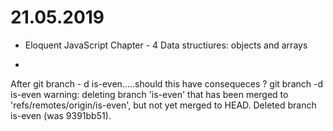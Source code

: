 # 21.05.2019
* Eloquent JavaScript Chapter - 4 Data structiures: objects and arrays
-
After git branch - d is-even.....should this have consequeces ? 
git branch -d is-even
warning: deleting branch 'is-even' that has been merged to
         'refs/remotes/origin/is-even', but not yet merged to HEAD.
Deleted branch is-even (was 9391bb51).